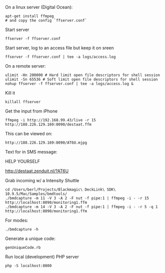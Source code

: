 
On a linux server (Digital Ocean):

    apt-get install ffmpeg
    # and copy the config `ffserver.conf`

Start server

    ffserver -f ffserver.conf

Start server, log to an access file but keep it on sreen

    ffserver -f ffserver.conf | tee -a logs/access.log

On a remote server:

    ulimit -Hn 200000 # Hard limit open file descriptors for shell session
    ulimit -Sn 65536 # Soft limit open file descriptors for shell session
    nohup ffserver -f ffserver.conf | tee -a logs/access.log &

Kill it

    killall ffserver

Get the input from iPhone

    ffmpeg -i http://192.168.99.43/live -r 15 http://188.226.129.169:8090/destaat.ffm

This can be viewed on:

    http://188.226.129.169:8090/AT6U.mjpg

Text for in SMS message:

HELP YOURSELF

http://destaat.zenduit.nl/?AT6U

Grab incoming w/ a Intensity Shuttle

    cd /Users/berl/Projects/Blackmagic\ DeckLink\ SDK\ 10.9.5/Mac/Samples/bmdtools/
    ./bmdcapture -m 11 -V 3 -A 2 -F nut -f pipe:1 | ffmpeg -i - -r 15 http://localhost:8090/monitoring1.ffm
    ./bmdcapture -m 14 -V 3 -A 2 -F nut -f pipe:1 | ffmpeg -i - -r 5 -q 1 http://localhost:8090/monitoring1.ffm

For modes:

    ./bmdcapture -h

Generate a unique code:

    genUniqueCode.rb


Run local (development) PHP server

    php -S localhost:8000
